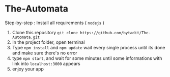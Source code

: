 # The-Automata

Step-by-step :
Install all requirements ( ```nodejs``` )
1. Clone this repository ```git clone https://github.com/bytadit/The-Automata.git```
2. In the project folder, open terminal
3. Type ```npm install``` and ```npm update``` wait every single process until its done and make sure there's no error
4. type ```npm start```, and wait for some minutes until some informations with link into ```localhost:3000``` appears
5. enjoy your app
